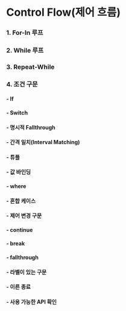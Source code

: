 # Control Flow(제어 흐름)

### 1. For-In 루프
### 2. While 루프
### 3. Repeat-While
### 4. 조건 구문
#### - If
#### - Switch
#### - 명시적 Fallthrough
#### - 간격 일치(Interval Matching)
#### - 튜플
#### - 값 바인딩
#### - where
#### - 혼합 케이스
#### - 제어 변경 구문
#### - continue
#### - break
#### - fallthrough
#### - 라벨이 있는 구문
#### - 이른 종료
#### - 사용 가능한 API 확인
